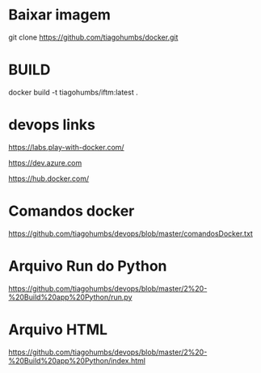 # Baixar imagem

git clone https://github.com/tiagohumbs/docker.git

# BUILD

docker build -t tiagohumbs/iftm:latest .


# devops links

https://labs.play-with-docker.com/

https://dev.azure.com

https://hub.docker.com/


# Comandos docker

https://github.com/tiagohumbs/devops/blob/master/comandosDocker.txt

# Arquivo Run do Python

https://github.com/tiagohumbs/devops/blob/master/2%20-%20Build%20app%20Python/run.py

# Arquivo HTML

https://github.com/tiagohumbs/devops/blob/master/2%20-%20Build%20app%20Python/index.html
